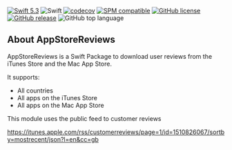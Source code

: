 [![Swift 5.3](https://img.shields.io/badge/Swift-5.3-orange.svg?style=flat)](https://swift.org)
![Swift](https://github.com/jcoynel/app-store-reviews-swift/workflows/CI/badge.svg)
[![codecov](https://codecov.io/gh/jcoynel/app-store-reviews-swift/branch/main/graph/badge.svg?token=VT4I7ZSZWH)](https://codecov.io/gh/jcoynel/app-store-reviews-swift)
[![SPM compatible](https://img.shields.io/badge/SPM-compatible-4BC51D.svg?style=flat)](https://swift.org/package-manager/)
[![GitHub license](https://img.shields.io/github/license/jcoynel/app-store-reviews-swift)](https://github.com/jcoynel/app-store-reviews-swift/blob/main/LICENSE.md)
[![GitHub release](https://img.shields.io/github/v/release/jcoynel/app-store-reviews-swift.svg)](https://github.com/jcoynel/app-store-reviews-swift/releases/latest)
![GitHub top language](https://img.shields.io/github/languages/top/jcoynel/app-store-reviews-swift)

## About AppStoreReviews

AppStoreReviews is a Swift Package to download user reviews from the iTunes Store and the Mac App Store.

It supports:

* All countries
* All apps on the iTunes Store
* All apps on the Mac App Store

This module uses the public feed to customer reviews

  https://itunes.apple.com/rss/customerreviews/page=1/id=1510826067/sortby=mostrecent/json?l=en&cc=gb
